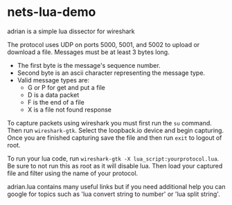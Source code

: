 # nets-lua-demo

adrian is a simple lua dissector for wireshark 

The protocol uses UDP on ports 5000, 5001, and 5002 to upload or download a file. 
Messages must be at least 3 bytes long. 
* The first byte is the message's sequence number. 
* Second byte is an ascii character representing the message type. 
* Valid message types are:
  * G or P for get and put a file
  * D is a data packet
  * F is the end of a file
  * X is a file not found response

To capture packets using wireshark you must first run the `su` command. Then run `wireshark-gtk`. Select the loopback.io device and begin capturing. Once you are finished capturing save the file and then run `exit` to logout of root.

To run your lua code, run `wireshark-gtk -X lua_script:yourprotocol.lua`. Be sure to not run this as root as it will disable lua. Then load your captured file and filter using the name of your protocol.

adrian.lua contains many useful links but if you need additional help you can google for topics such as 'lua convert string to number' or 'lua split string'.
